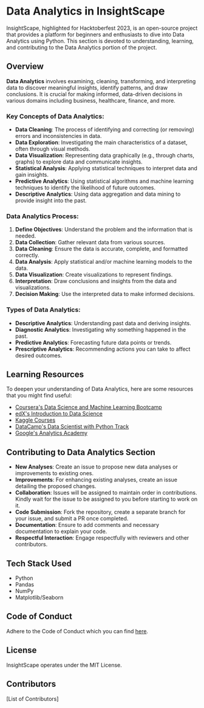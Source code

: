 # Data Analytics in InsightScape

InsightScape, highlighted for Hacktoberfest 2023, is an open-source project that provides a platform for beginners and enthusiasts to dive into Data Analytics using Python. This section is devoted to understanding, learning, and contributing to the Data Analytics portion of the project.

## Overview

**Data Analytics** involves examining, cleaning, transforming, and interpreting data to discover meaningful insights, identify patterns, and draw conclusions. It is crucial for making informed, data-driven decisions in various domains including business, healthcare, finance, and more.

### Key Concepts of Data Analytics:

- **Data Cleaning**: The process of identifying and correcting (or removing) errors and inconsistencies in data.
- **Data Exploration**: Investigating the main characteristics of a dataset, often through visual methods.
- **Data Visualization**: Representing data graphically (e.g., through charts, graphs) to explore data and communicate insights.
- **Statistical Analysis**: Applying statistical techniques to interpret data and gain insights.
- **Predictive Analytics**: Using statistical algorithms and machine learning techniques to identify the likelihood of future outcomes.
- **Descriptive Analytics**: Using data aggregation and data mining to provide insight into the past.

### Data Analytics Process:

1. **Define Objectives**: Understand the problem and the information that is needed.
2. **Data Collection**: Gather relevant data from various sources.
3. **Data Cleaning**: Ensure the data is accurate, complete, and formatted correctly.
4. **Data Analysis**: Apply statistical and/or machine learning models to the data.
5. **Data Visualization**: Create visualizations to represent findings.
6. **Interpretation**: Draw conclusions and insights from the data and visualizations.
7. **Decision Making**: Use the interpreted data to make informed decisions.

### Types of Data Analytics:

- **Descriptive Analytics**: Understanding past data and deriving insights.
- **Diagnostic Analytics**: Investigating why something happened in the past.
- **Predictive Analytics**: Forecasting future data points or trends.
- **Prescriptive Analytics**: Recommending actions you can take to affect desired outcomes.

## Learning Resources

To deepen your understanding of Data Analytics, here are some resources that you might find useful:

- [Coursera's Data Science and Machine Learning Bootcamp](https://www.coursera.org/learn/data-science-and-machine-learning-bootcamp)
- [edX's Introduction to Data Science](https://www.edx.org/professional-certificate/uc-san-diegox-data-science)
- [Kaggle Courses](https://www.kaggle.com/learn/overview)
- [DataCamp's Data Scientist with Python Track](https://www.datacamp.com/tracks/data-scientist-with-python)
- [Google's Analytics Academy](https://analytics.google.com/analytics/academy/)

## Contributing to Data Analytics Section

- **New Analyses**: Create an issue to propose new data analyses or improvements to existing ones.
- **Improvements**: For enhancing existing analyses, create an issue detailing the proposed changes.
- **Collaboration**: Issues will be assigned to maintain order in contributions. Kindly wait for the issue to be assigned to you before starting to work on it.
- **Code Submission**: Fork the repository, create a separate branch for your issue, and submit a PR once completed.
- **Documentation**: Ensure to add comments and necessary documentation to explain your code.
- **Respectful Interaction**: Engage respectfully with reviewers and other contributors.

## Tech Stack Used

- Python
- Pandas
- NumPy
- Matplotlib/Seaborn

## Code of Conduct

Adhere to the Code of Conduct which you can find [here](<Link to Code of Conduct>).

## License

InsightScape operates under the MIT License.

## Contributors

[List of Contributors]


